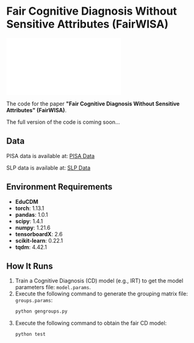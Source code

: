 # Fair Cognitive Diagnosis Without Sensitive Attributes (FairWISA)

![FairWISA Framework](path/to/image.pdf)

The code for the paper **"Fair Cognitive Diagnosis Without Sensitive Attributes" (FairWISA)**.

The full version of the code is coming soon...

## Data
PISA data is available at: [PISA Data](https://www.oecd.org/pisa/data/)

SLP data is available at: [SLP Data](https://aic-fe.bnu.edu.cn/en/data/index.html)

## Environment Requirements
- **EduCDM**
- **torch**: 1.13.1  
- **pandas**: 1.0.1  
- **scipy**: 1.4.1  
- **numpy**: 1.21.6  
- **tensorboardX**: 2.6  
- **scikit-learn**: 0.22.1  
- **tqdm**: 4.42.1  

## How It Runs
1. Train a Cognitive Diagnosis (CD) model (e.g., IRT) to get the model parameters file: `model.params`.
2. Execute the following command to generate the grouping matrix file: `groups.params`:
   ```bash
   python gengroups.py
3. Execute the following command to obtain the fair CD model:
   ```bash
   python test
